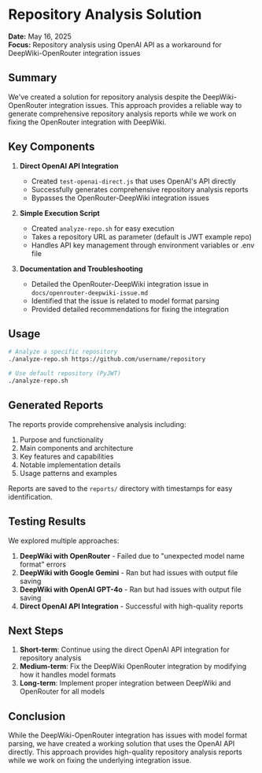 # Repository Analysis Solution

**Date:** May 16, 2025  
**Focus:** Repository analysis using OpenAI API as a workaround for DeepWiki-OpenRouter integration issues

## Summary

We've created a solution for repository analysis despite the DeepWiki-OpenRouter integration issues. This approach provides a reliable way to generate comprehensive repository analysis reports while we work on fixing the OpenRouter integration with DeepWiki.

## Key Components

1. **Direct OpenAI API Integration**
   - Created `test-openai-direct.js` that uses OpenAI's API directly
   - Successfully generates comprehensive repository analysis reports
   - Bypasses the OpenRouter-DeepWiki integration issues

2. **Simple Execution Script**
   - Created `analyze-repo.sh` for easy execution
   - Takes a repository URL as parameter (default is JWT example repo)
   - Handles API key management through environment variables or .env file

3. **Documentation and Troubleshooting**
   - Detailed the OpenRouter-DeepWiki integration issue in `docs/openrouter-deepwiki-issue.md`
   - Identified that the issue is related to model format parsing
   - Provided detailed recommendations for fixing the integration

## Usage

```bash
# Analyze a specific repository
./analyze-repo.sh https://github.com/username/repository

# Use default repository (PyJWT)
./analyze-repo.sh
```

## Generated Reports

The reports provide comprehensive analysis including:

1. Purpose and functionality
2. Main components and architecture
3. Key features and capabilities
4. Notable implementation details
5. Usage patterns and examples

Reports are saved to the `reports/` directory with timestamps for easy identification.

## Testing Results

We explored multiple approaches:

1. **DeepWiki with OpenRouter** - Failed due to "unexpected model name format" errors
2. **DeepWiki with Google Gemini** - Ran but had issues with output file saving
3. **DeepWiki with OpenAI GPT-4o** - Ran but had issues with output file saving
4. **Direct OpenAI API Integration** - Successful with high-quality reports

## Next Steps

1. **Short-term**: Continue using the direct OpenAI API integration for repository analysis
2. **Medium-term**: Fix the DeepWiki OpenRouter integration by modifying how it handles model formats
3. **Long-term**: Implement proper integration between DeepWiki and OpenRouter for all models

## Conclusion

While the DeepWiki-OpenRouter integration has issues with model format parsing, we have created a working solution that uses the OpenAI API directly. This approach provides high-quality repository analysis reports while we work on fixing the underlying integration issue.